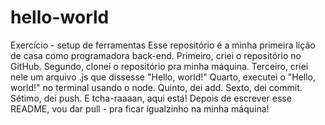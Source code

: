 # hello-world
Exercício - setup de ferramentas
Esse repositório é a minha primeira lição de casa como programadora back-end. 
Primeiro, criei o repositório no GitHub.
Segundo, clonei o repositório pra minha máquina.
Terceiro, criei nele um arquivo .js que dissesse "Hello, world!"
Quarto, executei o "Hello, world!" no terminal usando o node.
Quinto, dei add.
Sexto, dei commit.
Sétimo, dei push.
E tcha-raaaan, aqui está!
Depois de escrever esse README, vou dar pull - pra ficar igualzinho na minha máquina!
